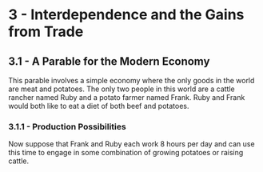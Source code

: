 # 3 - Interdependence and the Gains from Trade

## 3.1 - A Parable for the Modern Economy

This parable involves a simple economy where the only goods in the world are meat and potatoes. The only two people in this world are a cattle rancher named Ruby and a potato farmer named Frank. Ruby and Frank would both like to eat a diet of both beef and potatoes.

### 3.1.1 - Production Possibilities

Now suppose that Frank and Ruby each work 8 hours per day and can use this time to engage in some combination of growing potatoes or raising cattle. 